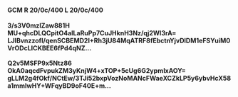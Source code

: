#### GCM R 20/0c/400 L 20/0c/400
**3/s3V0mzIZaw881H**<br/>**MU+qhcDLQCpitO4alLaRuPp7CuJHknH3Nz/qj2Wl3rA=**<br/>**LJlBvnzzofI/qenSCBEMD2I+Rh3jU84MqATRF8fEbctnYjvDlDM1eFSYuiM0VrODcLICKBEE6fPd4qNZ...**<br/><br/>
**Q2v5MSFP9x5Ntz86**<br/>**OkA0aqcdFvpukZM3yKnjW4+xTOP+5cUg6G2ypmIxAOY=**<br/>**gLLM2g4fOkf/NCtEw/3TJi52bxpVozNoMANcFWaeXCZkLP5y6ybvHcX58a1mmlwHY+WFqyBD9oF40E+m...**